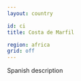 ```yaml
---
layout: country

id: ci
title: Costa de Marfil

region: africa
grid: off
---
```

Spanish description